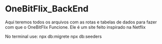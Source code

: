 # OneBitFlix_BackEnd
Aqui teremos todos os arquivos com as rotas e tabelas de dados para fazer com que o OneBitFlix Funcione. Ele é um site feito inspirado na Netflix

No terminal use: 
npx db:migrete 
npx db:seeders
